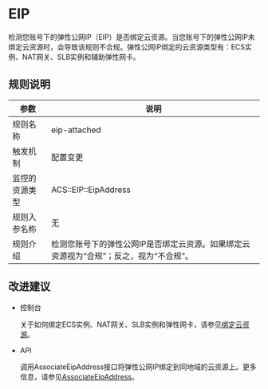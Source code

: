 # EIP

检测您账号下的弹性公网IP（EIP）是否绑定云资源。当您账号下的弹性公网IP未绑定云资源时，会导致该规则不合规。弹性公网IP绑定的云资源类型有：ECS实例、NAT网关、SLB实例和辅助弹性网卡。

## 规则说明

|参数|说明|
|--|--|
|规则名称|eip-attached|
|触发机制|配置变更|
|监控的资源类型|ACS::EIP::EipAddress|
|规则入参名称|无|
|规则介绍|检测您账号下的弹性公网IP是否绑定云资源。如果绑定云资源视为“合规”；反之，视为“不合规”。|

## 改进建议

-   控制台

    关于如何绑定ECS实例、NAT网关、SLB实例和弹性网卡，请参见[绑定云资源](/intl.zh-CN/用户指南/绑定云资源/绑定云资源.md)。

-   API

    调用AssociateEipAddress接口将弹性公网IP绑定到同地域的云资源上。更多信息，请参见[AssociateEipAddress](/intl.zh-CN/API参考/弹性公网IP/AssociateEipAddress.md)。


